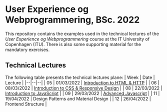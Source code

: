 # User Experience og Webprogrammering, BSc. 2022
This repository contains the examples used in the technical lectures of the _User Experience og Webprogrammering_ course at the IT University of Copenhagen (ITU). There is also some supporting material for the mandatory exercises.

## Technical Lectures
The following table presents the technical lectures plane:
| Week | Date | Lecture |
|--|--|--|
| 05 | 01/03/2022 | [Introduction to HTML & HTTP](lecture05) |
| 06 | 08/03/2022 | [Introduction to CSS & Responsive Design](lecture06) |
| 08 | 22/03/2022 | [Introduction to JavaScript](lecture08) |
| 09 | 29/03/2022 | [Advanced Javascript](lecture09) |
| 11 | 19/04/2022 | Design Patterns and Material Design |
| 12 | 26/04/2022 | Frontend Structure |
